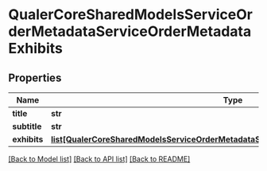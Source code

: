# QualerCoreSharedModelsServiceOrderMetadataServiceOrderMetadataExhibits

## Properties
Name | Type | Description | Notes
------------ | ------------- | ------------- | -------------
**title** | **str** |  | [optional] 
**subtitle** | **str** |  | [optional] 
**exhibits** | [**list[QualerCoreSharedModelsServiceOrderMetadataServiceOrderMetadataExhibitsKeyValue]**](QualerCoreSharedModelsServiceOrderMetadataServiceOrderMetadataExhibitsKeyValue.md) |  | [optional] 

[[Back to Model list]](../README.md#documentation-for-models) [[Back to API list]](../README.md#documentation-for-api-endpoints) [[Back to README]](../README.md)


